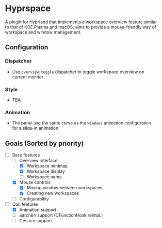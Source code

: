 # Hyprspace

A plugin for Hyprland that implements a workspace overview feature similar to that of KDE Plasma and macOS, aims to provide a mouse-friendly way of workspace and window management.

## Configuration
### Dispatcher
- Use `overview:toggle` dispatcher to toggle workspace overview on current monitor
### Style
- TBA
### Animation
- The panel use the same curve as the `windows` animation configuration for a slide-in animation

## Goals (Sorted by priority)
- [ ] Base features
    - [ ] Overview interface
        - [x] Workspace minimap
        - [x] Workspace display
        - [ ] Workspace name
    - [x] Mouse controls
        - [x] Moving window between workspaces
        - [x] Creating new workspaces
    - [ ] Configurability
- [ ] QoL features
    - [x] Animation support
    - [ ] aarch64 support (CFunctionHook reimpl.)
    - [ ] Gesture support